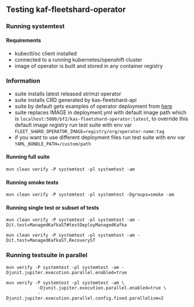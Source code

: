 ## Testing kaf-fleetshard-operator

### Running systemtest

#### Requirements
* kubectl/oc client installed
* connected to a running kubernetes/openshift cluster
* image of operator is built and stored in any container registry

### Information
* suite installs latest released strimzi operator
* suite installs CRD generated by kas-fleetshard-api
* suite by default gets examples of operator deployment from [here](kas-fleetshard-operator/src/main/kubernetes)
* suite replaces IMAGE in deployment.yml with default image path which is `localhost:5000/bf2/kas-fleetshard-operator:latest`, to override this default image registry run test suite with env var `FLEET_SHARD_OPERATOR_IMAGE=registry/org/operator-name:tag`
* if you want to use different deployment files run test suite with env var `YAML_BUNDLE_PATH=/custom/path`

#### Running full suite
```
mvn clean verify -P systemtest -pl systemtest -am
```

#### Running smoke tests
```
mvn clean verify -P systemtest -pl systemtest -Dgroups=smoke -am
```

#### Running single test or subset of tests
```
mvn clean verify -P systemtest -pl systemtest -am -Dit.test=ManagedKafkaST#testDeployManagedKafka
```
```
mvn clean verify -P systemtest -pl systemtest -am -Dit.test=ManagedKafkaST,RecoveryST
```

### Running testsuite in parallel
```
mvn verify -P systemtest -pl systemtest -am -Djunit.jupiter.execution.parallel.enabled=true
```
```
mvn verify -P systemtest -pl systemtest -am \
            -Djunit.jupiter.execution.parallel.enabled=true \
            -Djunit.jupiter.execution.parallel.config.fixed.parallelism=2
```
